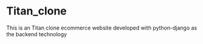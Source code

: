 # Titan_clone

This is an Titan clone ecommerce website developed with python-django as the backend technology

